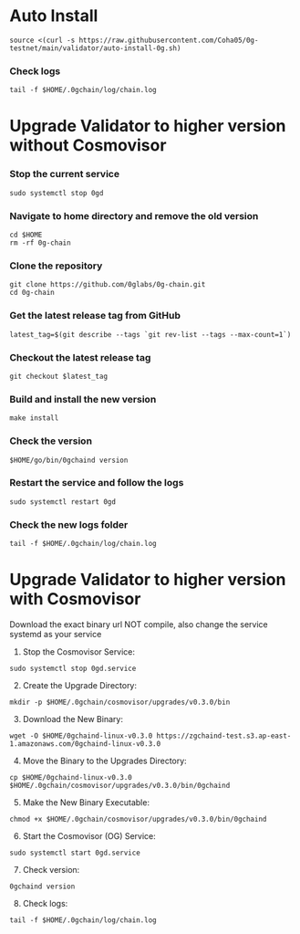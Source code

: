 # Auto Install 
```
source <(curl -s https://raw.githubusercontent.com/Coha05/0g-testnet/main/validator/auto-install-0g.sh)
```
### Check logs
```
tail -f $HOME/.0gchain/log/chain.log
```

# Upgrade Validator to higher version without Cosmovisor

### Stop the current service
```
sudo systemctl stop 0gd
```
### Navigate to home directory and remove the old version
```
cd $HOME
rm -rf 0g-chain
```
### Clone the repository
```
git clone https://github.com/0glabs/0g-chain.git
cd 0g-chain
```
### Get the latest release tag from GitHub
```
latest_tag=$(git describe --tags `git rev-list --tags --max-count=1`)
```
### Checkout the latest release tag
```
git checkout $latest_tag
```
### Build and install the new version
```
make install
```
### Check the version
```
$HOME/go/bin/0gchaind version
```
### Restart the service and follow the logs
```
sudo systemctl restart 0gd
```
### Check the new logs folder
```
tail -f $HOME/.0gchain/log/chain.log
```

# Upgrade Validator to higher version with Cosmovisor 
Download the exact binary url NOT compile, also change the service systemd as your service

1. Stop the Cosmovisor Service:
```
sudo systemctl stop 0gd.service
```
2. Create the Upgrade Directory:
```
mkdir -p $HOME/.0gchain/cosmovisor/upgrades/v0.3.0/bin
```
3. Download the New Binary:
```
wget -O $HOME/0gchaind-linux-v0.3.0 https://zgchaind-test.s3.ap-east-1.amazonaws.com/0gchaind-linux-v0.3.0
```
4. Move the Binary to the Upgrades Directory:
```
cp $HOME/0gchaind-linux-v0.3.0 $HOME/.0gchain/cosmovisor/upgrades/v0.3.0/bin/0gchaind
```
5. Make the New Binary Executable:
```
chmod +x $HOME/.0gchain/cosmovisor/upgrades/v0.3.0/bin/0gchaind
```
6. Start the Cosmovisor (OG) Service:
```
sudo systemctl start 0gd.service
```
7. Check version:
```
0gchaind version
```
8. Check logs:
```
tail -f $HOME/.0gchain/log/chain.log
```

